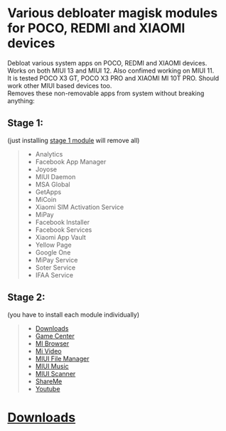 # Various debloater magisk modules for POCO, REDMI and XIAOMI devices  
 Debloat various system apps on POCO, REDMI and XIAOMI devices.  
 Works on both MIUI 13 and MIUI 12. Also confimed working on MIUI 11.  
 It is tested POCO X3 GT, POCO X3 PRO and XIAOMI MI 10T PRO. Should work other MIUI based devices too.   
 Removes these non-removable apps from system without breaking anything:  
## Stage 1:  
(just installing [stage 1 module](https://github.com/symbuzzer/MIUI-Debloater-Magisk-Modules/tree/main/stage%201) will remove all)  
  > - Analytics  
  > - Facebook App Manager  
  > - Joyose  
  > - MIUI Daemon  
  > - MSA Global  
  > - GetApps  
  > - MiCoin  
  > - Xiaomi SIM Activation Service  
  > - MiPay  
  > - Facebook Installer  
  > - Facebook Services  
  > - Xiaomi App Vault  
  > - Yellow Page  
  > - Google One  
  > - MiPay Service  
  > - Soter Service  
  > - IFAA Service  
## Stage 2:  
(you have to install each module individually)  
  > - [Downloads](https://github.com/symbuzzer/MIUI-Debloater-Magisk-Modules/tree/main/stage%202%20-%20downloads)  
  > - [Game Center](https://github.com/symbuzzer/MIUI-Debloater-Magisk-Modules/tree/main/stage%202%20-%20game%20center)  
  > - [MI Browser](https://github.com/symbuzzer/MIUI-Debloater-Magisk-Modules/tree/main/stage%202%20-%20mi%20browser)  
  > - [Mi Video](https://github.com/symbuzzer/MIUI-Debloater-Magisk-Modules/tree/main/stage%202%20-%20mi%20video)  
  > - [MIUI File Manager](https://github.com/symbuzzer/MIUI-Debloater-Magisk-Modules/tree/main/stage%202%20-%20miui%20file%20manager)  
  > - [MIUI Music](https://github.com/symbuzzer/MIUI-Debloater-Magisk-Modules/tree/main/stage%202%20-%20miui%20music)  
  > - [MIUI Scanner](https://github.com/symbuzzer/MIUI-Debloater-Magisk-Modules/tree/main/stage%202%20-%20miui%20scanner)  
  > - [ShareMe](https://github.com/symbuzzer/MIUI-Debloater-Magisk-Modules/tree/main/stage%202%20-%20shareme)  
  > - [Youtube](https://github.com/symbuzzer/MIUI-Debloater-Magisk-Modules/tree/main/stage%202%20-%20youtube)  
 
# [Downloads](https://github.com/symbuzzer/MIUI-Debloater-Magisk-Modules/releases)  
